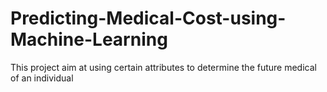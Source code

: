 # Predicting-Medical-Cost-using-Machine-Learning
This project aim at using certain attributes to determine the future medical of an individual
